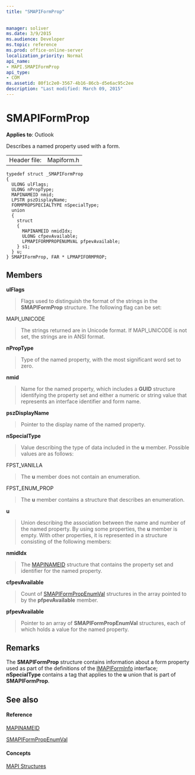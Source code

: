 ```yaml
---
title: "SMAPIFormProp"
 
 
manager: soliver
ms.date: 3/9/2015
ms.audience: Developer
ms.topic: reference
ms.prod: office-online-server
localization_priority: Normal
api_name:
- MAPI.SMAPIFormProp
api_type:
- COM
ms.assetid: 80f1c2e0-3567-4b16-86cb-d5e6ac95c2ee
description: "Last modified: March 09, 2015"
---
```


# SMAPIFormProp

  
  
**Applies to**: Outlook 
  
Describes a named property used with a form. 
  
|||
|:-----|:-----|
|Header file:  <br/> |Mapiform.h  <br/> |
   
```
typedef struct _SMAPIFormProp
{
  ULONG ulFlags;
  ULONG nPropType;
  MAPINAMEID nmid;
  LPSTR pszDisplayName;
  FORMPROPSPECIALTYPE nSpecialType;
  union
  {
    struct
    {
      MAPINAMEID nmidIdx;
      ULONG cfpevAvailable;
      LPMAPIFORMPROPENUMVAL pfpevAvailable;
    } s1;
  } u;
} SMAPIFormProp, FAR * LPMAPIFORMPROP;

```

## Members

 **ulFlags**
  
> Flags used to distinguish the format of the strings in the **SMAPIFormProp** structure. The following flag can be set: 
    
MAPI_UNICODE 
  
> The strings returned are in Unicode format. If MAPI_UNICODE is not set, the strings are in ANSI format.
    
 **nPropType**
  
> Type of the named property, with the most significant word set to zero. 
    
 **nmid**
  
> Name for the named property, which includes a **GUID** structure identifying the property set and either a numeric or string value that represents an interface identifier and form name. 
    
 **pszDisplayName**
  
> Pointer to the display name of the named property.
    
 **nSpecialType**
  
> Value describing the type of data included in the **u** member. Possible values are as follows: 
    
FPST_VANILLA 
  
> The **u** member does not contain an enumeration. 
    
FPST_ENUM_PROP 
  
> The **u** member contains a structure that describes an enumeration. 
    
 **u**
  
> Union describing the association between the name and number of the named property. By using some properties, the **u** member is empty. With other properties, it is represented in a structure consisting of the following members: 
    
 **nmidIdx**
  
> The [MAPINAMEID](mapinameid.md) structure that contains the property set and identifier for the named property. 
    
 **cfpevAvailable**
  
> Count of [SMAPIFormPropEnumVal](smapiformpropenumval.md) structures in the array pointed to by the **pfpevAvailable** member. 
    
 **pfpevAvailable**
  
> Pointer to an array of **SMAPIFormPropEnumVal** structures, each of which holds a value for the named property. 
    
## Remarks

The **SMAPIFormProp** structure contains information about a form property used as part of the definitions of the [IMAPIFormInfo](imapiforminfoimapiprop.md) interface; **nSpecialType** contains a tag that applies to the **u** union that is part of **SMAPIFormProp**.
  
## See also

#### Reference

[MAPINAMEID](mapinameid.md)
  
[SMAPIFormPropEnumVal](smapiformpropenumval.md)
#### Concepts

[MAPI Structures](mapi-structures.md)

